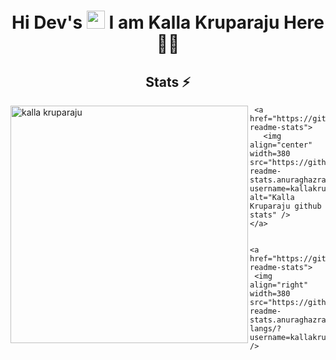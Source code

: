 <h1 align="center">Hi Dev's <img src="https://github.com/TheDudeThatCode/TheDudeThatCode/blob/master/Assets/Hi.gif" width="29px"> I am Kalla Kruparaju Here 👨‍🎓</h1>




<h2 align="center">Stats ⚡</h2>

<p>
  <div>
    <a href="https://github.com/denvercoder1/github-readme-streak-stats" title="Go to Source">
      <img align="left" width=380 src="https://github-readme-streak-stats.herokuapp.com/?user=kallakruparaju&theme=react&border=61dafb&hide_border=true" alt="kalla kruparaju" />
    </a>
    
     <a href="https://github.com/hackcoderr/github-readme-stats">
       <img align="center" width=380 src="https://github-readme-stats.anuraghazra1.vercel.app/api?username=kallakruparaju&show_icons=true&include_all_commits=true&theme=react" alt="Kalla Kruparaju github stats" />
    </a>
    
    
    <a href="https://github.com/hackcoderr/github-readme-stats">
     <img align="right" width=380 src="https://github-readme-stats.anuraghazra1.vercel.app/api/top-langs/?username=kallakruparaju&layout=compact&theme=react" /> 
   </a>
    
   
  </div>
    </p>
  <br><br><br><br><br><br><br>
  
  
 
